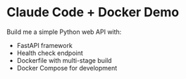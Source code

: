 # Claude Code + Docker Demo
Build me a simple Python web API with:
- FastAPI framework
- Health check endpoint
- Dockerfile with multi-stage build
- Docker Compose for development
